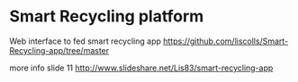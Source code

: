 Smart Recycling platform
========================

Web interface to fed smart recycling app https://github.com/liscolls/Smart-Recycling-app/tree/master

more info slide 11 
http://www.slideshare.net/Lis83/smart-recycling-app
